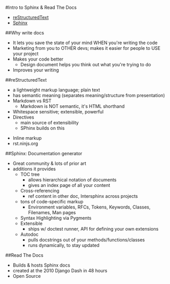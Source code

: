 #Intro to Sphinx & Read The Docs

-  [reStructuredText](http://docutils.sourceforge.net/rst.html)
-  [Sphinx](http://sphinx-doc.org/)

##Why write docs
-  It lets you save the state of your mind WHEN you're writing the code
-  Marketing from you to OTHER devs; makes it easier for people to USE your project
-  Makes your code better
    +  Design document helps you think out what you're trying to do
-  Improves your writing

##reStructuredText
-  a lightweight markup language; plain text
-  has semantic meaning (separates meaning/structure from presentation)
-  Markdown vs RST
    +  Markdown is NOT semantic, it's HTML shorthand
-  Whitespace sensitive; extensible, powerful
-  Directives
    -  main source of extensibility
    -  SPhinx builds on this
*  Inline markup
*  rst.ninjs.org

##Sphinx: Documentation generator
-  Great community & lots of prior art
-  additions it provides
    +  TOC tree
        *  allows hierarchical notation of documents
        *  gives an index page of all your content
    +  Cross-referencing
        *  ref content in other doc, Intersphinx across projects
    +  tons of code-specific markup
        *  Environment variables, RFCs, Tokens, Keywords, Classes, Filenames, Man pages
    +  Syntax Highlighting via Pygments
    +  Extensible
        *  ships w/ doctest runner, API for defining your own extensions
    +  Autodoc
        *  pulls docstrings out of your methods/functions/classes
        *  runs dynamically, to stay updated

##Read The Docs
-  Builds & hosts Sphinx docs
-  created at the 2010 Django Dash in 48 hours
-  Open Source